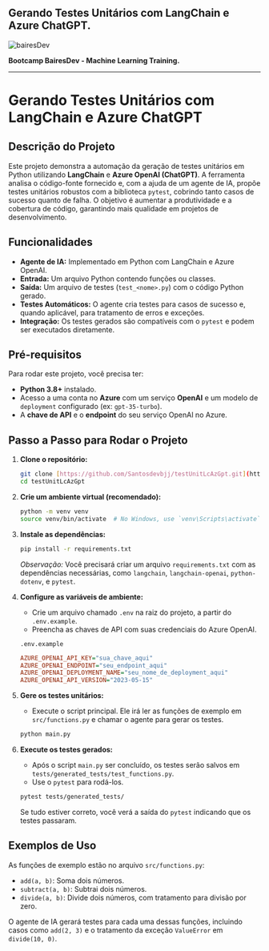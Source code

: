 ## Gerando Testes Unitários com LangChain e Azure ChatGPT.

![bairesDev](https://github.com/user-attachments/assets/d31bdcf1-fde1-485e-86b5-c1de9392f425)


**Bootcamp BairesDev - Machine Learning Training.**


---


# Gerando Testes Unitários com LangChain e Azure ChatGPT

## Descrição do Projeto

Este projeto demonstra a automação da geração de testes unitários em Python utilizando **LangChain** e **Azure OpenAI (ChatGPT)**. A ferramenta analisa o código-fonte fornecido e, com a ajuda de um agente de IA, propõe testes unitários robustos com a biblioteca `pytest`, cobrindo tanto casos de sucesso quanto de falha. O objetivo é aumentar a produtividade e a cobertura de código, garantindo mais qualidade em projetos de desenvolvimento.

## Funcionalidades

- **Agente de IA:** Implementado em Python com LangChain e Azure OpenAI.
- **Entrada:** Um arquivo Python contendo funções ou classes.
- **Saída:** Um arquivo de testes (`test_<nome>.py`) com o código Python gerado.
- **Testes Automáticos:** O agente cria testes para casos de sucesso e, quando aplicável, para tratamento de erros e exceções.
- **Integração:** Os testes gerados são compatíveis com o `pytest` e podem ser executados diretamente.

## Pré-requisitos

Para rodar este projeto, você precisa ter:

- **Python 3.8+** instalado.
- Acesso a uma conta no **Azure** com um serviço **OpenAI** e um modelo de `deployment` configurado (ex: `gpt-35-turbo`).
- A **chave de API** e o **endpoint** do seu serviço OpenAI no Azure.

## Passo a Passo para Rodar o Projeto

1.  **Clone o repositório:**
    ```bash
    git clone [https://github.com/Santosdevbjj/testUnitLcAzGpt.git](https://github.com/Santosdevbjj/testUnitLcAzGpt.git)
    cd testUnitLcAzGpt
    ```

2.  **Crie um ambiente virtual (recomendado):**
    ```bash
    python -m venv venv
    source venv/bin/activate  # No Windows, use `venv\Scripts\activate`
    ```

3.  **Instale as dependências:**
    ```bash
    pip install -r requirements.txt
    ```
    *Observação:* Você precisará criar um arquivo `requirements.txt` com as dependências necessárias, como `langchain`, `langchain-openai`, `python-dotenv`, e `pytest`.

4.  **Configure as variáveis de ambiente:**
    - Crie um arquivo chamado `.env` na raiz do projeto, a partir do `.env.example`.
    - Preencha as chaves de API com suas credenciais do Azure OpenAI.

    `.env.example`
    ```ini
    AZURE_OPENAI_API_KEY="sua_chave_aqui"
    AZURE_OPENAI_ENDPOINT="seu_endpoint_aqui"
    AZURE_OPENAI_DEPLOYMENT_NAME="seu_nome_de_deployment_aqui"
    AZURE_OPENAI_API_VERSION="2023-05-15"
    ```

5.  **Gere os testes unitários:**
    - Execute o script principal. Ele irá ler as funções de exemplo em `src/functions.py` e chamar o agente para gerar os testes.

    ```bash
    python main.py
    ```

6.  **Execute os testes gerados:**
    - Após o script `main.py` ser concluído, os testes serão salvos em `tests/generated_tests/test_functions.py`.
    - Use o `pytest` para rodá-los.

    ```bash
    pytest tests/generated_tests/
    ```

    Se tudo estiver correto, você verá a saída do `pytest` indicando que os testes passaram.

## Exemplos de Uso

As funções de exemplo estão no arquivo `src/functions.py`:

- `add(a, b)`: Soma dois números.
- `subtract(a, b)`: Subtrai dois números.
- `divide(a, b)`: Divide dois números, com tratamento para divisão por zero.

O agente de IA gerará testes para cada uma dessas funções, incluindo casos como `add(2, 3)` e o tratamento da exceção `ValueError` em `divide(10, 0)`.


